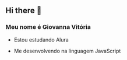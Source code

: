 ## Hi there 👋

### Meu nome é Giovanna Vitória

- Estou estudando Alura

- Me desenvolvendo na linguagem JavaScript
